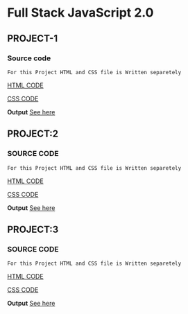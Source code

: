 # Full Stack JavaScript 2.0

## PROJECT-1

### Source code ###

`For this Project HTML and CSS file is Written separetely`

[HTML CODE](/Week%2004%20projects/Project_1/project1ineuron.html)

[CSS CODE](/Week%2004%20projects/Project_1/project1ineuron.css)

**Output**
[See here](/Week%2004%20projects/Project_1/project_1_images/output.png)

## PROJECT:2

### SOURCE CODE ###

`For this Project HTML and CSS file is Written separetely`

[HTML CODE](/Week%2004%20projects/Project_2/ineuron_prj2.html)

[CSS CODE](/Week%2004%20projects/Project_2/ineuron_prj2.css)

**Output**
[See here](/Week%2004%20projects/Project_2/project_2_images/ineuron_project2_sample.jpeg)

## PROJECT:3

### SOURCE CODE ###

`For this Project HTML and CSS file is Written separetely`

[HTML CODE](/Week%2004%20projects/Project_3/ineuron_prj3.html)

[CSS CODE](/Week%2004%20projects/Project_3/ineuron_prj3.css)

**Output**
[See here](/Week%2004%20projects/Project_3/project_3_images/Output.png)

